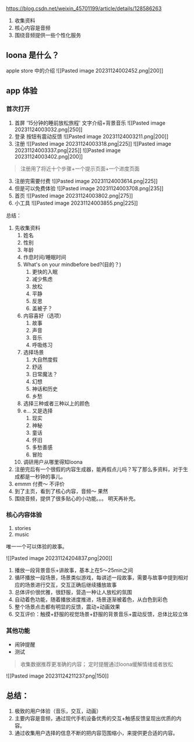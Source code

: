 

https://blog.csdn.net/weixin_45701199/article/details/128586263

1. 收集资料
2. 核心内容是音频
3. 围绕音频提供一些个性化服务
## loona 是什么？

apple store 中的介绍
![[Pasted image 20231124002452.png|200]]

## app 体验

### 首次打开

1. 首屏
'15分钟的睡前放松旅程' 文字介绍+背景音乐
![[Pasted image 20231124003032.png|250]]
2. 登录
按钮有震动反馈
![[Pasted image 20231124003211.png|200]]
3. 注册
![[Pasted image 20231124003318.png|225]]
![[Pasted image 20231124003337.png|225]]
![[Pasted image 20231124003402.png|200]]

> 注册用了将近十个步骤+一个提示页面+一个进度页面

3. 注册完需要付费
![[Pasted image 20231124003614.png|225]]
4. 但是可以免费体验
![[Pasted image 20231124003708.png|235]]
5. 首页
![[Pasted image 20231124003802.png|275]]
6.  小工具
![[Pasted image 20231124003855.png|225]]

总结：
1. 先收集资料
	1. 姓名
	2. 性别
	3. 年龄
	4. 作息时间/睡眠时间
	5. What's on your mindbefore bed?(目的？)
		1. 更快的入眠
		2. 减少焦虑
		3. 放松
		4. 平静
		5. 反思
		6. 盖被子？
	6. 内容喜好（选项）
		1. 故事
		2. 声音
		3. 音乐
		4. 呼吸练习
	7. 选择场景
		1. 大自然度假
		2. 舒适
		3. 日常魔法？
		4. 幻想
		5. 神话和历史
		6. 乡愁
	8. 选择三种或者三种以上的颜色
	9. e... 又是选择
		1. 现实
		2. 神秘
		3. 童话
		4. 怀旧
		5. 多愁善感
		6. 冒险
	10. 调研用户从哪里得知loona
2. 注册完后有一个很假的内容生成器，能再假点儿吗？写了那么多资料，对于生成都是一秒钟的事儿。
3. emmm 付费～ 不评价
4. 到了主页，看到了核心内容，音频～ 果然
5. 围绕音频，提供了很多贴心的小功能。。。 明天再补充。


### 核心内容体验

1. stories
2. music

唯一一个可以体验的故事。

![[Pasted image 20231124204837.png|200]]

1. 播放一段背景音乐+讲故事，基本上在5～25min之间
2. 循环播放一段场景，场景类似游戏，每讲述一段故事，需要与故事中提到相对应的场景进行交互，交互正确后继续播放故事
3. 总体评价很优雅，很舒服，营造一种让人放松的氛围
4. 自动着色功能，随着播放进度推进，场景逐渐被着色，从白色到彩色
5. 整个场景点击都有明显的反馈，震动+动画效果
6. 交互评价：触摸+舒服的视觉场景+舒服的背景音乐+震动反馈，总体比较立体

### 其他功能

- 闹钟提醒
- 测试
>  收集数据推荐更准确的内容；
>  定时提醒通过loona缓解情绪或者放松

![[Pasted image 20231124211237.png|150]]


## 总结：

1. 极致的用户体验（音乐，交互，动画）
2. 主要内容是音频，通过现代手机设备优秀的交互+触感反馈呈现出优质的内容。
3. 通过收集用户选择的信息不断的把内容范围缩小，来提供更合适的内容。